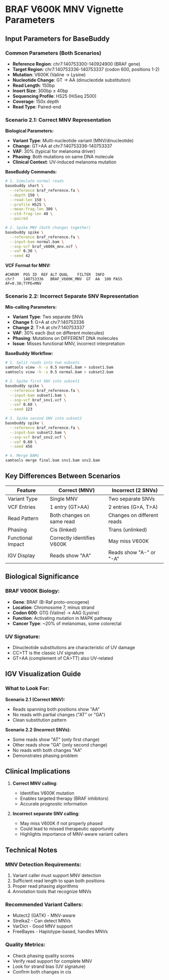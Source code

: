 # BRAF V600K MNV Vignette Parameters

## Input Parameters for BaseBuddy

### Common Parameters (Both Scenarios)
- **Reference Region**: chr7:140753300-140924900 (BRAF gene)
- **Target Region**: chr7:140753336-140753337 (codon 600, positions 1-2)
- **Mutation**: V600K (Valine → Lysine)
- **Nucleotide Change**: GT → AA (dinucleotide substitution)
- **Read Length**: 150bp
- **Insert Size**: 300bp ± 40bp
- **Sequencing Profile**: HS25 (HiSeq 2500)
- **Coverage**: 150x depth
- **Read Type**: Paired-end

### Scenario 2.1: Correct MNV Representation
**Biological Parameters:**
- **Variant Type**: Multi-nucleotide variant (MNV/dinucleotide)
- **Change**: GT>AA at chr7:140753336-140753337
- **VAF**: 30% (typical for melanoma driver)
- **Phasing**: Both mutations on same DNA molecule
- **Clinical Context**: UV-induced melanoma mutation

**BaseBuddy Commands:**
```bash
# 1. Simulate normal reads
basebuddy short \
  --reference braf_reference.fa \
  --depth 150 \
  --read-len 150 \
  --profile HS25 \
  --mean-frag-len 300 \
  --std-frag-len 40 \
  --paired

# 2. Spike MNV (both changes together)
basebuddy spike \
  --reference braf_reference.fa \
  --input-bam normal.bam \
  --snp-vcf braf_v600k_mnv.vcf \
  --vaf 0.30 \
  --seed 42
```

**VCF Format for MNV:**
```
#CHROM	POS	ID	REF	ALT	QUAL	FILTER	INFO
chr7	140753336	BRAF_V600K_MNV	GT	AA	100	PASS	AF=0.30;TYPE=MNV
```

### Scenario 2.2: Incorrect Separate SNV Representation
**Mis-calling Parameters:**
- **Variant Type**: Two separate SNVs
- **Change 1**: G>A at chr7:140753336
- **Change 2**: T>A at chr7:140753337
- **VAF**: 30% each (but on different molecules)
- **Phasing**: Mutations on DIFFERENT DNA molecules
- **Issue**: Misses functional MNV, incorrect interpretation

**BaseBuddy Workflow:**
```bash
# 1. Split reads into two subsets
samtools view -h -s 0.5 normal.bam > subset1.bam
samtools view -h -s 0.5 normal.bam > subset2.bam

# 2. Spike first SNV into subset1
basebuddy spike \
  --reference braf_reference.fa \
  --input-bam subset1.bam \
  --snp-vcf braf_snv1.vcf \
  --vaf 0.60 \
  --seed 123

# 3. Spike second SNV into subset2
basebuddy spike \
  --reference braf_reference.fa \
  --input-bam subset2.bam \
  --snp-vcf braf_snv2.vcf \
  --vaf 0.60 \
  --seed 456

# 4. Merge BAMs
samtools merge final.bam snv1.bam snv2.bam
```

## Key Differences Between Scenarios

| Feature | Correct (MNV) | Incorrect (2 SNVs) |
|---------|--------------|-------------------|
| Variant Type | Single MNV | Two separate SNVs |
| VCF Entries | 1 entry (GT>AA) | 2 entries (G>A, T>A) |
| Read Pattern | Both changes on same read | Changes on different reads |
| Phasing | Cis (linked) | Trans (unlinked) |
| Functional Impact | Correctly identifies V600K | May miss V600K |
| IGV Display | Reads show "AA" | Reads show "A-" or "-A" |

## Biological Significance

### BRAF V600K Biology:
- **Gene**: BRAF (B-Raf proto-oncogene)
- **Location**: Chromosome 7, minus strand
- **Codon 600**: GTG (Valine) → AAG (Lysine)
- **Function**: Activating mutation in MAPK pathway
- **Cancer Type**: ~20% of melanomas, some colorectal

### UV Signature:
- Dinucleotide substitutions are characteristic of UV damage
- CC>TT is the classic UV signature
- GT>AA (complement of CA>TT) also UV-related

## IGV Visualization Guide

### What to Look For:

**Scenario 2.1 (Correct MNV):**
- Reads spanning both positions show "AA"
- No reads with partial changes ("AT" or "GA")
- Clean substitution pattern

**Scenario 2.2 (Incorrect SNVs):**
- Some reads show "AT" (only first change)
- Other reads show "GA" (only second change)
- No reads with both changes "AA"
- Demonstrates phasing problem

## Clinical Implications

1. **Correct MNV calling**:
   - Identifies V600K mutation
   - Enables targeted therapy (BRAF inhibitors)
   - Accurate prognostic information

2. **Incorrect separate SNV calling**:
   - May miss V600K if not properly phased
   - Could lead to missed therapeutic opportunity
   - Highlights importance of MNV-aware variant callers

## Technical Notes

### MNV Detection Requirements:
1. Variant caller must support MNV detection
2. Sufficient read length to span both positions
3. Proper read phasing algorithms
4. Annotation tools that recognize MNVs

### Recommended Variant Callers:
- Mutect2 (GATK) - MNV-aware
- Strelka2 - Can detect MNVs
- VarDict - Good MNV support
- FreeBayes - Haplotype-based, handles MNVs

### Quality Metrics:
- Check phasing quality scores
- Verify read support for complete MNV
- Look for strand bias (UV signature)
- Confirm both changes in cis